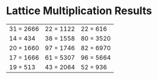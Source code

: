 # Lattice Multiplication Results

|   |   |   |
|---|---|---|
| 31 = 2666 | 22 = 1122 | 22 = 616 |
| 14 = 434 | 38 = 1558 | 80 = 3520 |
| 20 = 1660 | 97 = 1746 | 82 = 6970 |
| 17 = 1666 | 61 = 5307 | 96 = 5664 |
| 19 = 513 | 43 = 2064 | 52 = 936 |
